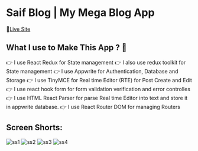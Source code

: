 # Saif Blog | My Mega Blog App

🔗[Live Site](https://saif-blog-2fb1zmvbm-saifullah72437s-projects.vercel.app/)

## What I use to Make This App ? 🤔 
👉 I use React Redux for State management
👉 I also use redux toolkit for State management
👉 I use Appwrite for Authentication, Database and Storage
👉 I use TinyMCE for Real time Editor (RTE) for Post Create and Edit
👉 I use react hook form for form validation verification and error controlles
👉 I use HTML React Parser for parse Real time Editor into text and store it in appwrite database.
👉 I use React Router DOM for managing Routers


## Screen Shorts:

![ss1](https://github.com/saifullah72437/Saif-Blog/assets/73275780/bcf748c0-262f-44bd-accf-8cfc3555fc70)
![ss2](https://github.com/saifullah72437/Saif-Blog/assets/73275780/558908bf-4448-40ce-a466-8992119c74f0)
![ss3](https://github.com/saifullah72437/Saif-Blog/assets/73275780/72e6f6f2-2c3e-4853-8044-307235c4f348)
![ss4](https://github.com/saifullah72437/Saif-Blog/assets/73275780/afa05917-cb0e-4590-9764-324520fe8eba)

